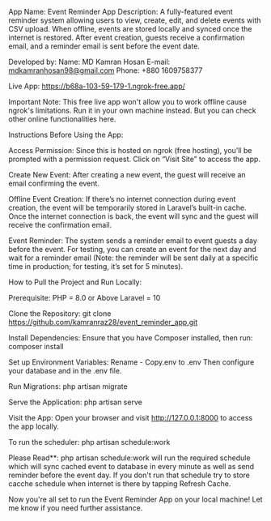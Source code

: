 App Name: Event Reminder App
Description: A fully-featured event reminder system allowing users to view, create, edit, and delete events with CSV upload. When offline, events are stored locally and synced once the internet is restored. After event creation, guests receive a confirmation email, and a reminder email is sent before the event date.

Developed by:
Name: MD Kamran Hosan
E-mail: mdkamranhosan98@gmail.com
Phone: +880 1609758377

Live App: https://b68a-103-59-179-1.ngrok-free.app/

Important Note: This free live app won't allow you to work offline cause ngrok's limitations. Run it in your own machine instead. But you can check other online functionalities here.

Instructions Before Using the App:

Access Permission: Since this is hosted on ngrok (free hosting), you’ll be prompted with a permission request. Click on “Visit Site” to access the app.

Create New Event: After creating a new event, the guest will receive an email confirming the event.

Offline Event Creation: If there’s no internet connection during event creation, the event will be temporarily stored in Laravel’s built-in cache. Once the internet connection is back, the event will sync and the guest will receive the confirmation email.

Event Reminder: The system sends a reminder email to event guests a day before the event. For testing, you can create an event for the next day and wait for a reminder email (Note: the reminder will be sent daily at a specific time in production; for testing, it’s set for 5 minutes).

How to Pull the Project and Run Locally:

Prerequisite: 
PHP = 8.0 or Above
Laravel = 10

Clone the Repository:
git clone https://github.com/kamranraz28/event_reminder_app.git

Install Dependencies: Ensure that you have Composer installed, then run:
composer install

Set up Environment Variables: 
Rename - Copy.env to .env
Then configure your database and in the .env file.

Run Migrations:
php artisan migrate

Serve the Application:
php artisan serve

Visit the App: Open your browser and visit http://127.0.0.1:8000 to access the app locally.

To run the scheduler:
php artisan schedule:work

Please Read**: php artisan schedule:work will run the required schedule which will sync cached event to database in every minute as well as  send reminder before the event day. If you don't run that schedule try to store cacche schedule when internet is there by tapping Refresh Cache.

Now you're all set to run the Event Reminder App on your local machine! Let me know if you need further assistance.
